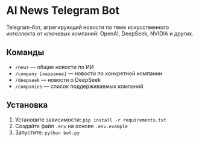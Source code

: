 # AI News Telegram Bot

Telegram-бот, агрегирующий новости по теме искусственного интеллекта от ключевых компаний: OpenAI, DeepSeek, NVIDIA и других.

## Команды
- `/news` — общие новости по ИИ
- `/company [название]` — новости по конкретной компании
- `/deepseek` — новости о DeepSeek
- `/companies` — список поддерживаемых компаний

## Установка
1. Установите зависимости: `pip install -r requirements.txt`
2. Создайте файл `.env` на основе `.env.example`
3. Запустите: `python bot.py`